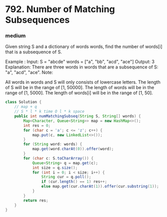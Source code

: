 # 792. Number of Matching Subsequences
### medium
Given string S and a dictionary of words words, find the number of words[i] that is a subsequence of S.

Example :
Input: 
S = "abcde"
words = ["a", "bb", "acd", "ace"]
Output: 3
Explanation: There are three words in words that are a subsequence of S: "a", "acd", "ace".
Note:

All words in words and S will only consists of lowercase letters.
The length of S will be in the range of [1, 50000].
The length of words will be in the range of [1, 5000].
The length of words[i] will be in the range of [1, 50].
```java
class Solution {
    // map + q
    // S * l * k time O l * k space
    public int numMatchingSubseq(String S, String[] words) {
        Map<Character, Queue<String>> map = new HashMap<>();
        int res = 0;
        for (char c = 'a'; c <= 'z'; c++) {
            map.put(c, new LinkedList<>());
        }
        for (String word: words) {
            map.get(word.charAt(0)).offer(word);
        }
        for (char c: S.toCharArray()) {
            Queue<String> q = map.get(c);
            int size = q.size();
            for (int i = 0; i < size; i++) {
                String cur = q.poll();
                if (cur.length() == 1) res++;
                else map.get(cur.charAt(1)).offer(cur.substring(1));
            }
        }
        return res;
    }
}
```